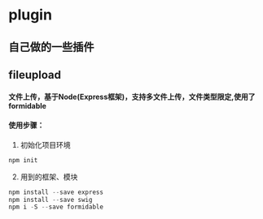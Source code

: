 # plugin
自己做的一些插件
----------------
## fileupload
#### 文件上传，基于Node(Express框架)，支持多文件上传，文件类型限定,使用了formidable
#### 使用步骤：
1. 初始化项目环境
```javascript
npm init
```
2. 用到的框架、模块
```javascript
npm install --save express
npm install --save swig
npm i -S --save formidable
```

